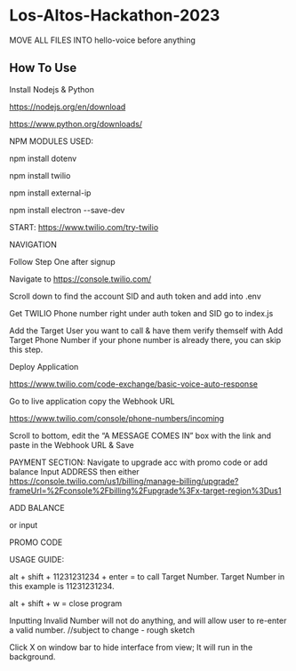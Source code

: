 # Los-Altos-Hackathon-2023

MOVE ALL FILES INTO hello-voice before anything

## How To Use
Install Nodejs & Python 

https://nodejs.org/en/download

https://www.python.org/downloads/

NPM MODULES USED:

npm install dotenv

npm install twilio

npm install external-ip

npm install electron --save-dev


START: https://www.twilio.com/try-twilio 

NAVIGATION 

Follow Step One after signup

Navigate to https://console.twilio.com/

Scroll down to find the account SID and auth token and add into .env

Get TWILIO Phone number right under auth token and SID go to index.js

Add the Target User you want to call & have them verify themself with Add Target Phone Number if your phone number is already there, you can skip this step. 

Deploy Application

https://www.twilio.com/code-exchange/basic-voice-auto-response

Go to live application copy the Webhook URL

https://www.twilio.com/console/phone-numbers/incoming

Scroll to bottom, edit the “A MESSAGE COMES IN”  box with the link and paste in the Webhook URL & Save

PAYMENT SECTION: Navigate to upgrade acc with promo code or add balance Input ADDRESS then either 
https://console.twilio.com/us1/billing/manage-billing/upgrade?frameUrl=%2Fconsole%2Fbilling%2Fupgrade%3Fx-target-region%3Dus1

ADD BALANCE

or input

PROMO CODE

USAGE GUIDE:

alt + shift + 11231231234 + enter = to call Target Number. Target Number in this example is 11231231234.

alt + shift + w = close program

Inputting Invalid Number will not do anything, and will allow user to re-enter a valid number. //subject to change - rough sketch

Click X on window bar to hide interface from view; It will run in the background.
